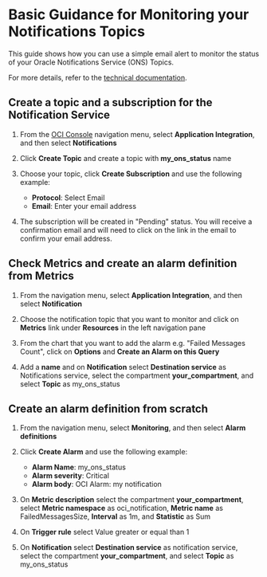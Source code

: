 # Basic Guidance for Monitoring your Notifications Topics

This guide shows how you can use a simple email alert to monitor the status of your Oracle Notifications Service (ONS) Topics.

For more details, refer to the [technical documentation](https://docs.oracle.com/en-us/iaas/Content/Notification/Reference/notificationmetrics.htm).

## Create a topic and a subscription for the Notification Service

1. From the [OCI Console](https://cloud.oracle.com) navigation menu, select **Application Integration**, and then select **Notifications**

2. Click **Create Topic** and create a topic with **my_ons_status** name

3. Choose your topic, click **Create Subscription** and use the following example:
    * **Protocol**: Select Email 
    * **Email**: Enter your email address

4. The subscription will be created in "Pending" status. You will receive a confirmation email 
and will need to click on the link in the email to confirm your email address.


## Check Metrics and create an alarm definition from Metrics

1. From the navigation menu, select **Application Integration**, and then select **Notification**

2. Choose the notification topic that you want to monitor and click on **Metrics** link under **Resources** in the left navigation pane

3. From the chart that you want to add the alarm e.g. "Failed Messages Count", click on **Options** and **Create an Alarm on this Query**

4. Add a **name** and on **Notification** select **Destination service** as Notifications service, select the compartment **your_compartment**, and select **Topic** as my_ons_status


## Create an alarm definition from scratch

1. From the navigation menu, select **Monitoring**, and then select **Alarm definitions**

2. Click **Create Alarm** and use the following example:
    * **Alarm Name**: my_ons_status
    * **Alarm severity**: Critical
    * **Alarm body**: OCI Alarm: my notification 

3. On **Metric description** select the compartment **your_compartment**, select **Metric namespace** as oci_notification, **Metric name** as FailedMessagesSize, **Interval** as 1m, and **Statistic** as Sum

4. On **Trigger rule** select Value greater or equal than 1

6. On **Notification** select **Destination service** as notification service, select the compartment **your_compartment**, and select **Topic** as my_ons_status
